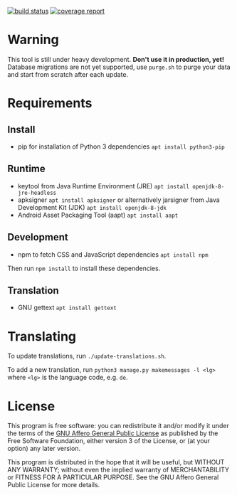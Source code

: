 [![build status](https://gitlab.com/fdroid/repomaker/badges/master/build.svg)](https://gitlab.com/fdroid/repomaker/commits/master)
[![coverage report](https://gitlab.com/fdroid/repomaker/badges/master/coverage.svg)](https://gitlab.com/fdroid/repomaker/commits/master)

# Warning

This tool is still under heavy development.
**Don't use it in production, yet!**
Database migrations are not yet supported, use `purge.sh` to purge your data
and start from scratch after each update.

# Requirements

## Install

* pip for installation of Python 3 dependencies `apt install python3-pip`

## Runtime

* keytool from Java Runtime Environment (JRE)
  `apt install openjdk-8-jre-headless`
* apksigner `apt install apksigner` or alternatively jarsigner from Java Development Kit (JDK)
  `apt install openjdk-8-jdk`
* Android Asset Packaging Tool (aapt) `apt install aapt`

## Development

* npm to fetch CSS and JavaScript dependencies `apt install npm`

Then run `npm install` to install these dependencies.

## Translation

* GNU gettext `apt install gettext`

# Translating

To update translations,
run `./update-translations.sh`.

To add a new translation,
run `python3 manage.py makemessages -l <lg>`
where `<lg>` is the language code, e.g. `de`.

# License

This program is free software: you can redistribute it and/or modify it
under the terms of the [GNU Affero General Public License](/LICENSE)
as published by the Free Software Foundation,
either version 3 of the License,
or (at your option) any later version.

This program is distributed in the hope that it will be useful,
but WITHOUT ANY WARRANTY;
without even the implied warranty of MERCHANTABILITY or FITNESS FOR A PARTICULAR PURPOSE.
See the GNU Affero General Public License for more details.
